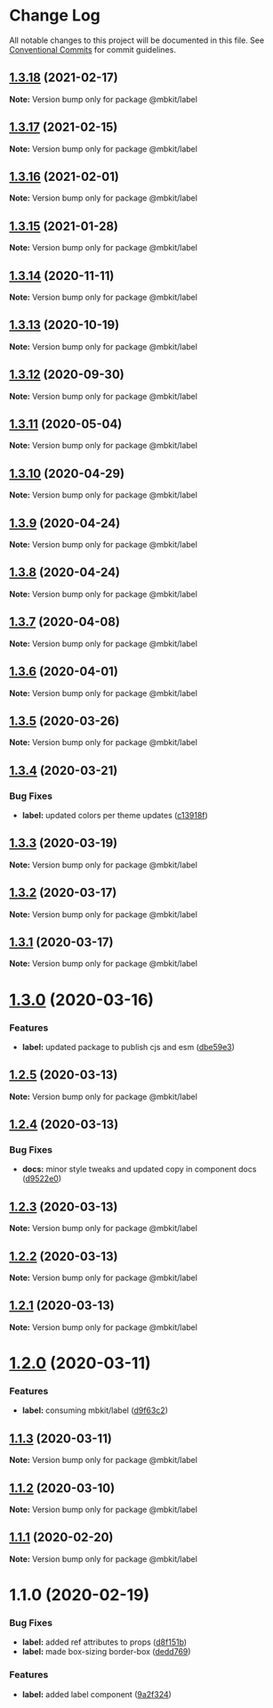 # Change Log

All notable changes to this project will be documented in this file.
See [Conventional Commits](https://conventionalcommits.org) for commit guidelines.

## [1.3.18](https://github.com/mindbody/mbkit/compare/@mbkit/label@1.3.17...@mbkit/label@1.3.18) (2021-02-17)

**Note:** Version bump only for package @mbkit/label





## [1.3.17](https://github.com/mindbody/mbkit/compare/@mbkit/label@1.3.16...@mbkit/label@1.3.17) (2021-02-15)

**Note:** Version bump only for package @mbkit/label





## [1.3.16](https://github.com/mindbody/mbkit/compare/@mbkit/label@1.3.14...@mbkit/label@1.3.16) (2021-02-01)

**Note:** Version bump only for package @mbkit/label





## [1.3.15](https://github.com/mindbody/mbkit/compare/@mbkit/label@1.3.14...@mbkit/label@1.3.15) (2021-01-28)

**Note:** Version bump only for package @mbkit/label





## [1.3.14](https://github.com/mindbody/mbkit/compare/@mbkit/label@1.3.13...@mbkit/label@1.3.14) (2020-11-11)

**Note:** Version bump only for package @mbkit/label





## [1.3.13](https://github.com/mindbody/mbkit/compare/@mbkit/label@1.3.13...@mbkit/label@1.3.13) (2020-10-19)

**Note:** Version bump only for package @mbkit/label





## [1.3.12](https://github.com/mindbody/mbkit/compare/@mbkit/label@1.3.11...@mbkit/label@1.3.12) (2020-09-30)

**Note:** Version bump only for package @mbkit/label





## [1.3.11](https://github.com/mindbody/design-system/compare/@mbkit/label@1.3.10...@mbkit/label@1.3.11) (2020-05-04)

**Note:** Version bump only for package @mbkit/label





## [1.3.10](https://github.com/mindbody/design-system/compare/@mbkit/label@1.3.9...@mbkit/label@1.3.10) (2020-04-29)

**Note:** Version bump only for package @mbkit/label





## [1.3.9](https://github.com/mindbody/design-system/compare/@mbkit/label@1.3.7...@mbkit/label@1.3.9) (2020-04-24)

**Note:** Version bump only for package @mbkit/label





## [1.3.8](https://github.com/mindbody/design-system/compare/@mbkit/label@1.3.7...@mbkit/label@1.3.8) (2020-04-24)

**Note:** Version bump only for package @mbkit/label





## [1.3.7](https://github.com/mindbody/mbkit/compare/@mbkit/label@1.3.6...@mbkit/label@1.3.7) (2020-04-08)

**Note:** Version bump only for package @mbkit/label





## [1.3.6](https://github.com/mindbody/design-system/compare/@mbkit/label@1.3.5...@mbkit/label@1.3.6) (2020-04-01)

**Note:** Version bump only for package @mbkit/label





## [1.3.5](https://github.com/mindbody/design-system/compare/@mbkit/label@1.3.4...@mbkit/label@1.3.5) (2020-03-26)

**Note:** Version bump only for package @mbkit/label





## [1.3.4](https://github.com/mindbody/design-system/compare/@mbkit/label@1.3.3...@mbkit/label@1.3.4) (2020-03-21)


### Bug Fixes

* **label:** updated colors per theme updates ([c13918f](https://github.com/mindbody/design-system/commit/c13918ff920aacd0fdc2cbba44ef47368a23513d))





## [1.3.3](https://github.com/mindbody/design-system/compare/@mbkit/label@1.3.2...@mbkit/label@1.3.3) (2020-03-19)

**Note:** Version bump only for package @mbkit/label





## [1.3.2](https://github.com/mindbody/mbkit/compare/@mbkit/label@1.3.1...@mbkit/label@1.3.2) (2020-03-17)

**Note:** Version bump only for package @mbkit/label





## [1.3.1](https://github.com/mindbody/design-system/compare/@mbkit/label@1.3.0...@mbkit/label@1.3.1) (2020-03-17)

**Note:** Version bump only for package @mbkit/label





# [1.3.0](https://github.com/mindbody/design-system/compare/@mbkit/label@1.2.5...@mbkit/label@1.3.0) (2020-03-16)


### Features

* **label:** updated package to publish cjs and esm ([dbe59e3](https://github.com/mindbody/design-system/commit/dbe59e3cf8da783dd3bddb4a52f986ab7b76fd0f))





## [1.2.5](https://github.com/mindbody/design-system/compare/@mbkit/label@1.2.4...@mbkit/label@1.2.5) (2020-03-13)

**Note:** Version bump only for package @mbkit/label





## [1.2.4](https://github.com/mindbody/design-system/compare/@mbkit/label@1.2.3...@mbkit/label@1.2.4) (2020-03-13)


### Bug Fixes

* **docs:** minor style tweaks and updated copy in component docs ([d9522e0](https://github.com/mindbody/design-system/commit/d9522e0f1470800e3103793208e24a84739a5888))





## [1.2.3](https://github.com/mindbody/design-system/compare/@mbkit/label@1.2.2...@mbkit/label@1.2.3) (2020-03-13)

**Note:** Version bump only for package @mbkit/label





## [1.2.2](https://github.com/mindbody/design-system/compare/@mbkit/label@1.2.1...@mbkit/label@1.2.2) (2020-03-13)

**Note:** Version bump only for package @mbkit/label





## [1.2.1](https://github.com/mindbody/design-system/compare/@mbkit/label@1.2.0...@mbkit/label@1.2.1) (2020-03-13)

**Note:** Version bump only for package @mbkit/label





# [1.2.0](https://github.com/mindbody/design-system/compare/@mbkit/label@1.1.3...@mbkit/label@1.2.0) (2020-03-11)


### Features

* **label:** consuming mbkit/label ([d9f63c2](https://github.com/mindbody/design-system/commit/d9f63c2d3539fbe84fe3e3dab388e0c9f6b0aa52))





## [1.1.3](https://github.com/mindbody/design-system/compare/@mbkit/label@1.1.2...@mbkit/label@1.1.3) (2020-03-11)

**Note:** Version bump only for package @mbkit/label





## [1.1.2](https://github.com/mindbody/design-system/compare/@mbkit/label@1.1.1...@mbkit/label@1.1.2) (2020-03-10)

**Note:** Version bump only for package @mbkit/label





## [1.1.1](https://github.com/mindbody/design-system/compare/@mbkit/label@1.1.0...@mbkit/label@1.1.1) (2020-02-20)

**Note:** Version bump only for package @mbkit/label





# 1.1.0 (2020-02-19)


### Bug Fixes

* **label:** added ref attributes to props ([d8f151b](https://github.com/mindbody/design-system/commit/d8f151b035811e113afbb561e107015a7e4f4c66))
* **label:** made box-sizing border-box ([dedd769](https://github.com/mindbody/design-system/commit/dedd769be20a3c020dc6edfaa9fdd85c0dddf053))


### Features

* **label:** added label component ([9a2f324](https://github.com/mindbody/design-system/commit/9a2f3243476fac6be9042be1ca287506920618ca))
